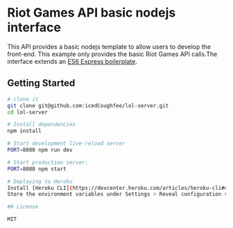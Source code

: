 # Riot Games API basic nodejs interface

This API provides a basic nodejs template to allow users to develop the front-end. This example only provides the basic Riot Games API calls.The interface extends an [ES6 Express boilerplate](https://github.com/developit/express-es6-rest-api).

## Getting Started

```sh
# clone it
git clone git@github.com:icedCoughfee/lol-server.git
cd lol-server

# Install dependencies
npm install

# Start development live-reload server
PORT=8080 npm run dev

# Start production server:
PORT=8080 npm start

# Deploying to Heroku
Install [Heroku CLI](https://devcenter.heroku.com/articles/heroku-cli#download-and-install) or use Heroku website portal.
Store the environment variables under Settings > Reveal configuration variables > apiKey. You must add the environment variable yourself. Set the value to your Riot Games API key, which will be replaced at run-time.

## License

MIT
```
